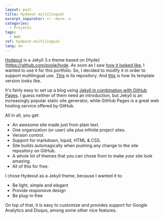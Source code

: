 ```yaml
---
layout: post
title: Hydeout multilingual
excerpt_separator: <!--more-->
categories:
  - Projects
tags:
  - Web
ref: hydeout-multilingual
lang: en
---
```


[Hydeout](https://github.com/fongandrew/hydeout) is a Jekyll 3.x theme based on [Hyde](https://github.com/poole/hyde.
As soon as I saw [how it looked like](https://fongandrew.github.io/hydeout/), I wanted to use it for this portfolio. So, I decided to modify it in order to support multilingual use.
[This](https://github.com/azarrias/hydeout-multilingual) is its repository. And [this](https://azarrias.github.io/hydeout-multilingual) is how its template version looks like.

<!--more-->

It's fairly easy to set up a blog using [Jekyll in combination with GitHub Pages](https://help.github.com/articles/using-jekyll-as-a-static-site-generator-with-github-pages/).
I guess neither of them need an introduction, but Jekyll is an increasingly popular static site generator, while GitHub Pages is a great web hosting service offered by GitHub.

All in all, you get:
* An awesome site made just from plain text.
* One organization (or user) site plus infinite project sites.
* Version control.
* Support for markdown, liquid, HTML & CSS.
* Site builds automagically when pushing any change to the site repository on GitHub.
* A whole lot of themes that you can chose from to make your site look amazing.
* All of this for free.

I chose Hydeout as a Jekyll theme, because I wanted it to:
* Be light, simple and elegant
* Provide responsive design
* Be plug-in free

On top of that, it is easy to customize and provides support for Google Analytics and Disqus, among some other nice features. 
